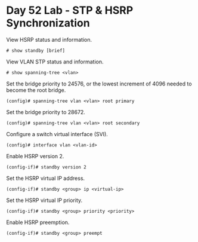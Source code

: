 # Day 52 Lab - STP & HSRP Synchronization

View HSRP status and information.

```
# show standby [brief]
```

View VLAN STP status and information.

```
# show spanning-tree <vlan>
```

Set the bridge priority to 24576, or the lowest increment of 4096 needed to become the root bridge.

```
(config)# spanning-tree vlan <vlan> root primary
```

Set the bridge priority to 28672.

```
(config)# spanning-tree vlan <vlan> root secondary
```

Configure a switch virtual interface (SVI).

```
(config)# interface vlan <vlan-id>
```

Enable HSRP version 2.

```
(config-if)# standby version 2
```

Set the HSRP virtual IP address.

```
(config-if)# standby <group> ip <virtual-ip>
```

Set the HSRP virtual IP priority.

```
(config-if)# standby <group> priority <priority>
```

Enable HSRP preemption.

```
(config-if)# standby <group> preempt
```
